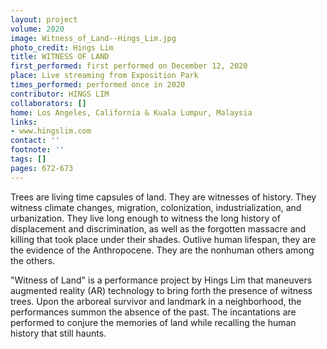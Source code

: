 ```yaml
---
layout: project
volume: 2020
image: Witness_of_Land--Hings_Lim.jpg
photo_credit: Hings Lim
title: WITNESS OF LAND
first_performed: first performed on December 12, 2020
place: Live streaming from Exposition Park
times_performed: performed once in 2020
contributor: HINGS LIM
collaborators: []
home: Los Angeles, California & Kuala Lumpur, Malaysia
links:
- www.hingslim.com
contact: ''
footnote: ''
tags: []
pages: 672-673
---
```




Trees are living time capsules of land. They are witnesses of history. They witness climate changes, migration, colonization, industrialization, and urbanization. They live long enough to witness the long history of displacement and discrimination, as well as the forgotten massacre and killing that took place under their shades. Outlive human lifespan, they are the evidence of the Anthropocene. They are the nonhuman others among the others. 

"Witness of Land" is a performance project by Hings Lim that maneuvers augmented reality (AR) technology to bring forth the presence of witness trees. Upon the arboreal survivor and landmark in a neighborhood, the performances summon the absence of the past. The incantations are performed to conjure the memories of land while recalling the human history that still haunts.
